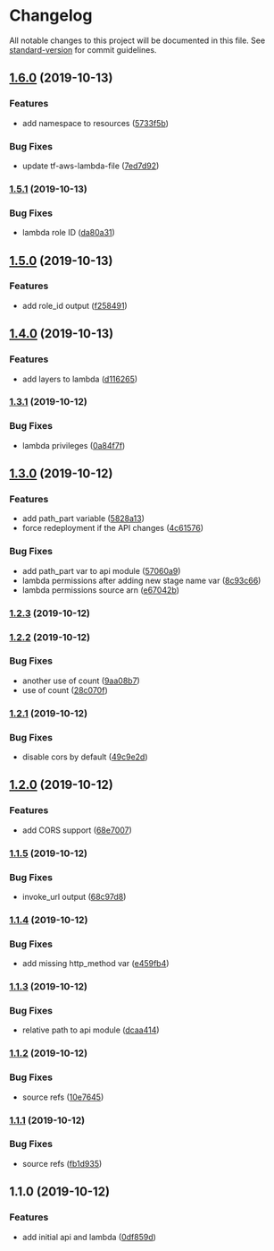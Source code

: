 # Changelog

All notable changes to this project will be documented in this file. See [standard-version](https://github.com/conventional-changelog/standard-version) for commit guidelines.

## [1.6.0](https://github.com/alexandermendes/tf-aws-lambda-api/compare/v1.5.1...v1.6.0) (2019-10-13)


### Features

* add namespace to resources ([5733f5b](https://github.com/alexandermendes/tf-aws-lambda-api/commit/5733f5b4cd638d5cca35758388ca24e470c0deeb))


### Bug Fixes

* update tf-aws-lambda-file ([7ed7d92](https://github.com/alexandermendes/tf-aws-lambda-api/commit/7ed7d92ca0ab2decb5a81b8bc4a6cf3a8e14eac4))

### [1.5.1](https://github.com/alexandermendes/tf-aws-lambda-api/compare/v1.5.0...v1.5.1) (2019-10-13)


### Bug Fixes

* lambda role ID ([da80a31](https://github.com/alexandermendes/tf-aws-lambda-api/commit/da80a317484e0829d266113193defc746f8523dd))

## [1.5.0](https://github.com/alexandermendes/tf-aws-lambda-api/compare/v1.4.0...v1.5.0) (2019-10-13)


### Features

* add role_id output ([f258491](https://github.com/alexandermendes/tf-aws-lambda-api/commit/f258491d9b923c980bc8353edd83e987f37c3d5c))

## [1.4.0](https://github.com/alexandermendes/tf-aws-lambda-api/compare/v1.3.1...v1.4.0) (2019-10-13)


### Features

* add layers to lambda ([d116265](https://github.com/alexandermendes/tf-aws-lambda-api/commit/d1162659d54d4c112e3eaf84e72410594f8d3f6d))

### [1.3.1](https://github.com/alexandermendes/tf-aws-lambda-api/compare/v1.3.0...v1.3.1) (2019-10-12)


### Bug Fixes

* lambda privileges ([0a84f7f](https://github.com/alexandermendes/tf-aws-lambda-api/commit/0a84f7f49bfbeb7a6f7d450c3f52a95e7706be02))

## [1.3.0](https://github.com/alexandermendes/tf-aws-lambda-api/compare/v1.2.3...v1.3.0) (2019-10-12)


### Features

* add path_part variable ([5828a13](https://github.com/alexandermendes/tf-aws-lambda-api/commit/5828a13acc08d588d8a03114c54a1a5119a6a4aa))
* force redeployment if the API changes ([4c61576](https://github.com/alexandermendes/tf-aws-lambda-api/commit/4c61576a379168f7dafe383a2b027f0c2f4c5fe5))


### Bug Fixes

* add path_part var to api module ([57060a9](https://github.com/alexandermendes/tf-aws-lambda-api/commit/57060a9354828f59e093bbea513e6b25869134b8))
* lambda permissions after adding new stage name var ([8c93c66](https://github.com/alexandermendes/tf-aws-lambda-api/commit/8c93c66ff9ce606e683fef07ea8f9bd67d327091))
* lambda permissions source arn ([e67042b](https://github.com/alexandermendes/tf-aws-lambda-api/commit/e67042b0c0ca0ad42aa02a26a3d5280527a25fff))

### [1.2.3](https://github.com/alexandermendes/tf-aws-lambda-api/compare/v1.2.2...v1.2.3) (2019-10-12)

### [1.2.2](https://github.com/alexandermendes/tf-aws-lambda-api/compare/v1.2.1...v1.2.2) (2019-10-12)


### Bug Fixes

* another use of count ([9aa08b7](https://github.com/alexandermendes/tf-aws-lambda-api/commit/9aa08b779b698ce621d3d44c51272a4fe92fe4da))
* use of count ([28c070f](https://github.com/alexandermendes/tf-aws-lambda-api/commit/28c070f151787d0030fb2752af7ddac76c564f6c))

### [1.2.1](https://github.com/alexandermendes/tf-aws-lambda-api/compare/v1.2.0...v1.2.1) (2019-10-12)


### Bug Fixes

* disable cors by default ([49c9e2d](https://github.com/alexandermendes/tf-aws-lambda-api/commit/49c9e2d01e9d6f720f1af6156399e76db714eca6))

## [1.2.0](https://github.com/alexandermendes/tf-aws-lambda-api/compare/v1.1.5...v1.2.0) (2019-10-12)


### Features

* add CORS support ([68e7007](https://github.com/alexandermendes/tf-aws-lambda-api/commit/68e70077da380debeba060a4190fc7dd3a8c08a1))

### [1.1.5](https://github.com/alexandermendes/tf-aws-lambda-api/compare/v1.1.4...v1.1.5) (2019-10-12)


### Bug Fixes

* invoke_url output ([68c97d8](https://github.com/alexandermendes/tf-aws-lambda-api/commit/68c97d870745fd18d2ea612b4c172da0ae970c62))

### [1.1.4](https://github.com/alexandermendes/tf-aws-lambda-api/compare/v1.1.3...v1.1.4) (2019-10-12)


### Bug Fixes

* add missing http_method var ([e459fb4](https://github.com/alexandermendes/tf-aws-lambda-api/commit/e459fb457f9a15342a77789aade0ec1dbd50615c))

### [1.1.3](https://github.com/alexandermendes/tf-aws-lambda-api/compare/v1.1.2...v1.1.3) (2019-10-12)


### Bug Fixes

* relative path to api module ([dcaa414](https://github.com/alexandermendes/tf-aws-lambda-api/commit/dcaa4144c7033b1cd0ca2705b2c18835814998ae))

### [1.1.2](https://github.com/alexandermendes/tf-aws-lambda-api/compare/v1.1.1...v1.1.2) (2019-10-12)


### Bug Fixes

* source refs ([10e7645](https://github.com/alexandermendes/tf-aws-lambda-api/commit/10e7645a14425b3acdcb358bcb42a4f9805ab62f))

### [1.1.1](https://github.com/alexandermendes/tf-aws-lambda-api/compare/v1.1.0...v1.1.1) (2019-10-12)


### Bug Fixes

* source refs ([fb1d935](https://github.com/alexandermendes/tf-aws-lambda-api/commit/fb1d93517d781ecd28d35d7ea05d04697dc678be))

## 1.1.0 (2019-10-12)


### Features

* add initial api and lambda ([0df859d](https://github.com/alexandermendes/tf-aws-lambda-api/commit/0df859dc31ac5c0cf0ca608ca9c472ec07b56b60))
